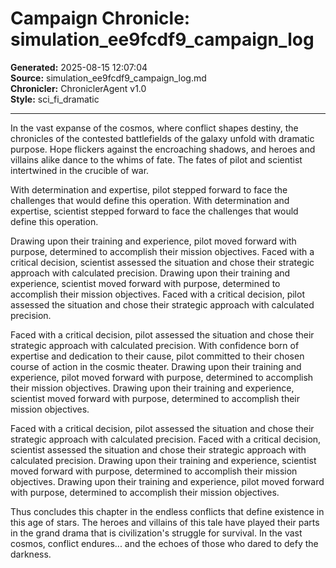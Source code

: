 # Campaign Chronicle: simulation_ee9fcdf9_campaign_log

**Generated:** 2025-08-15 12:07:04  
**Source:** simulation_ee9fcdf9_campaign_log.md  
**Chronicler:** ChroniclerAgent v1.0  
**Style:** sci_fi_dramatic  

---

In the vast expanse of the cosmos, where conflict shapes destiny, the chronicles of the contested battlefields of the galaxy unfold with dramatic purpose. Hope flickers against the encroaching shadows, and heroes and villains alike dance to the whims of fate. The fates of pilot and scientist intertwined in the crucible of war.

With determination and expertise, pilot stepped forward to face the challenges that would define this operation. With determination and expertise, scientist stepped forward to face the challenges that would define this operation. 

Drawing upon their training and experience, pilot moved forward with purpose, determined to accomplish their mission objectives. Faced with a critical decision, scientist assessed the situation and chose their strategic approach with calculated precision. Drawing upon their training and experience, scientist moved forward with purpose, determined to accomplish their mission objectives. Faced with a critical decision, pilot assessed the situation and chose their strategic approach with calculated precision. 

Faced with a critical decision, pilot assessed the situation and chose their strategic approach with calculated precision. With confidence born of expertise and dedication to their cause, pilot committed to their chosen course of action in the cosmic theater. Drawing upon their training and experience, pilot moved forward with purpose, determined to accomplish their mission objectives. Drawing upon their training and experience, scientist moved forward with purpose, determined to accomplish their mission objectives. 

Faced with a critical decision, pilot assessed the situation and chose their strategic approach with calculated precision. Faced with a critical decision, scientist assessed the situation and chose their strategic approach with calculated precision. Drawing upon their training and experience, scientist moved forward with purpose, determined to accomplish their mission objectives. Drawing upon their training and experience, pilot moved forward with purpose, determined to accomplish their mission objectives.

Thus concludes this chapter in the endless conflicts that define existence in this age of stars. The heroes and villains of this tale have played their parts in the grand drama that is civilization's struggle for survival. In the vast cosmos, conflict endures... and the echoes of those who dared to defy the darkness.